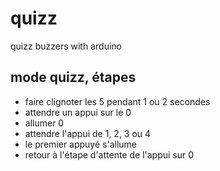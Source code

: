 # quizz
quizz buzzers with arduino

## mode quizz, étapes
 - faire clignoter les 5 pendant 1 ou 2 secondes
 - attendre un appui sur le 0
 - allumer 0
 - attendre l'appui de 1, 2, 3 ou 4
 - le premier appuyé s'allume
 - retour à l'étape d'attente de l'appui sur 0

